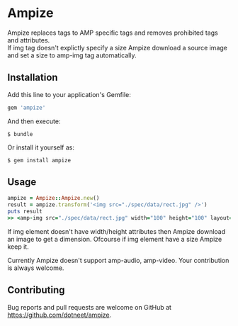 # Ampize

Ampize replaces tags to AMP specific tags and removes prohibited tags and attributes.  
If img tag doesn't explictly specify a size Ampize download a source image and set a size to amp-img tag automatically.


## Installation

Add this line to your application's Gemfile:

```ruby
gem 'ampize'
```

And then execute:

    $ bundle

Or install it yourself as:

    $ gem install ampize

## Usage

```ruby
ampize = Ampize::Ampize.new()
result = ampize.transform('<img src="./spec/data/rect.jpg" />')
puts result
>> <amp-img src="./spec/data/rect.jpg" width="100" height="100" layout="responsive"></amp-img>
```

If img element doesn't have width/height attributes then Ampize download an image to get a dimension.
Ofcourse if img element have a size Ampize keep it.

Currently Ampize doesn't support amp-audio, amp-video.
Your contribution is always welcome.

## Contributing

Bug reports and pull requests are welcome on GitHub at https://github.com/dotneet/ampize.

